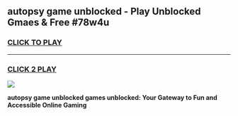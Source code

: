 
## autopsy game unblocked - Play Unblocked Gmaes & Free #78w4u
<h3>
<a href="https://news.freeplayer.one?title=autopsy_game_unblocked&ref=03M">CLICK TO PLAY</a></h3>
<hr>

<h3>
<a href="https://news.freeplayer.one?title=autopsy_game_unblocked&ref=03M">CLICK 2 PLAY</a>
  
</h3>

<a href="https://news.freeplayer.one?title=autopsy_game_unblocked&ref=03M"><img src="https://clearcache.store/games.png"></a>


**autopsy game unblocked games unblocked: Your Gateway to Fun and Accessible Online Gaming**
